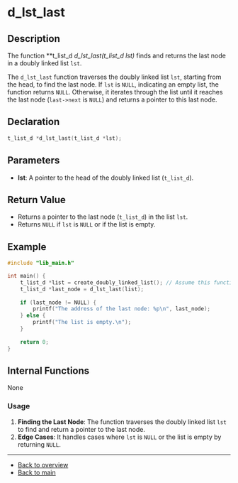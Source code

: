# d_lst_last

## Description

The function **t_list_d *d_lst_last(t_list_d *lst)** finds and returns the last node in a doubly linked list `lst`.

The `d_lst_last` function traverses the doubly linked list `lst`, starting from the head, to find the last node. If `lst` is `NULL`, indicating an empty list, the function returns `NULL`. Otherwise, it iterates through the list until it reaches the last node (`last->next` is `NULL`) and returns a pointer to this last node.

## Declaration
```c
t_list_d *d_lst_last(t_list_d *lst);
```
## Parameters

- **lst**: A pointer to the head of the doubly linked list (`t_list_d`).

## Return Value

- Returns a pointer to the last node (`t_list_d`) in the list `lst`.
- Returns `NULL` if `lst` is `NULL` or if the list is empty.

## Example

```c
#include "lib_main.h"

int main() {
    t_list_d *list = create_doubly_linked_list(); // Assume this function creates a populated list
    t_list_d *last_node = d_lst_last(list);
    
    if (last_node != NULL) {
        printf("The address of the last node: %p\n", last_node);
    } else {
        printf("The list is empty.\n");
    }
    
    return 0;
}
```
## Internal Functions

None

### Usage

1. **Finding the Last Node**: The function traverses the doubly linked list `lst` to find and return a pointer to the last node.
2. **Edge Cases**: It handles cases where `lst` is `NULL` or the list is empty by returning `NULL`.

---

- [Back to overview](../Overview_about_function.md)
- [Back to main](/)
